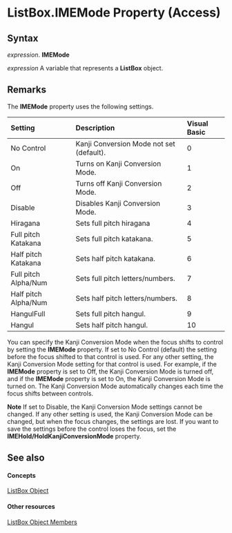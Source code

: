 
# ListBox.IMEMode Property (Access)





## Syntax

 _expression_. **IMEMode**

 _expression_ A variable that represents a **ListBox** object.


## Remarks

The  **IMEMode** property uses the following settings.



|**Setting**|**Description**|**Visual Basic**|
|:-----|:-----|:-----|
|No Control|Kanji Conversion Mode not set (default).|0|
|On|Turns on Kanji Conversion Mode.|1|
|Off|Turns off Kanji Conversion Mode.|2|
|Disable|Disables Kanji Conversion Mode.|3|
|Hiragana|Sets full pitch hiragana|4|
|Full pitch Katakana|Sets full pitch katakana.|5|
|Half pitch Katakana|Sets half pitch katakana.|6|
|Full pitch Alpha/Num|Sets full pitch letters/numbers.|7|
|Half pitch Alpha/Num|Sets half pitch letters/numbers.|8|
|HangulFull|Sets full pitch hangul.|9|
|Hangul|Sets half pitch hangul.|10|
You can specify the Kanji Conversion Mode when the focus shifts to control by setting the  **IMEMode** property. If set to No Control (default) the setting before the focus shifted to that control is used. For any other setting, the Kanji Conversion Mode setting for that control is used. For example, if the **IMEMode** property is set to Off, the Kanji Conversion Mode is turned off, and if the **IMEMode** property is set to On, the Kanji Conversion Mode is turned on. The Kanji Conversion Mode automatically changes each time the focus shifts between controls.


 **Note**   If set to Disable, the Kanji Conversion Mode settings cannot be changed. If any other setting is used, the Kanji Conversion Mode can be changed, but when the focus changes, the settings are lost. If you want to save the settings before the control loses the focus, set the **IMEHold/HoldKanjiConversionMode** property.


## See also


#### Concepts


[ListBox Object](6bc00755-34e7-4fc2-8e72-40dae2010dd8.md)
#### Other resources


[ListBox Object Members](d87ad51b-9a46-21f3-f6d6-ef98ea8aaf6d.md)